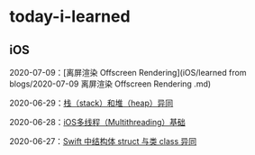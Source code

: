 # today-i-learned

## iOS

2020-07-09：[离屏渲染 Offscreen Rendering](iOS/learned from blogs/2020-07-09 离屏渲染 Offscreen Rendering .md)

2020-06-29：[栈（stack）和堆（heap）异同](iOS/2020-06-29%20栈（stack）和堆（heap）异同.md) 

2020-06-28：[iOS多线程（Multithreading）基础](iOS/2020-06-28%20iOS%20多线程（Multithreading）基础.md )

2020-06-27：[Swift 中结构体 struct 与类 class 异同](iOS/2020-06-27%20Swift%20中结构体%20struct%20与类%20class%20异同.md)



